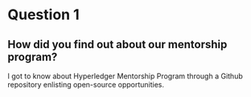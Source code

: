 # Question 1

## How did you find out about our mentorship program?

I got to know about Hyperledger Mentorship Program through a Github repository enlisting open-source opportunities.
